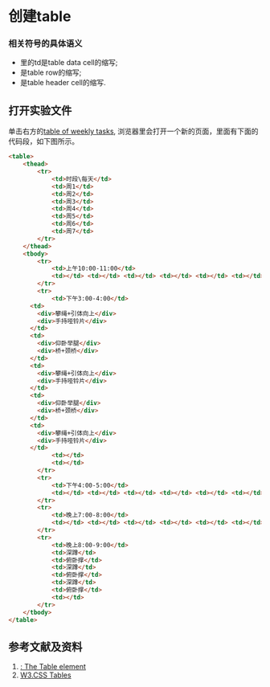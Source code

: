 # 创建table

### 相关符号的具体语义
- <td> 里的td是table data cell的缩写;
- <tr> 是table row的缩写;
- <th> 是table header cell的缩写.

## 打开实验文件

单击右方的[table of weekly tasks](https://codepen.io/quanbinn/pen/abJrJmr), 浏览器里会打开一个新的页面，里面有下面的代码段，如下图所示。

```html
<table>
	<thead>
		<tr>
			<td>时段\每天</td>			
			<td>周1</td>
			<td>周2</td>
			<td>周3</td>
			<td>周4</td>
			<td>周5</td>
			<td>周6</td>
			<td>周7</td>					
		</tr>
	</thead>
	<tbody>
		<tr>
			<td>上午10:00-11:00</td>			
			<td></td> <td></td> <td></td> <td></td> <td></td> <td></td> <td></td>	
		</tr>		
		<tr>
			<td>下午3:00-4:00</td>			
      <td>
        <div>攀绳+引体向上</div>
        <div>手持哑铃片</div>
      </td>
      <td>
        <div>仰卧举腿</div>
        <div>桥+颈桥</div>
      </td>
      <td>
        <div>攀绳+引体向上</div>
        <div>手持哑铃片</div>
      </td>
      <td>
        <div>仰卧举腿</div>
        <div>桥+颈桥</div>
      </td>
      <td>
        <div>攀绳+引体向上</div>
        <div>手持哑铃片</div>
      </td>
			<td></td>
			<td></td>					
		</tr>		
		<tr>
			<td>下午4:00-5:00</td>			
			<td></td> <td></td> <td></td> <td></td> <td></td> <td></td> <td></td>		
		</tr>
		<tr>
			<td>晚上7:00-8:00</td>			
			<td></td> <td></td> <td></td> <td></td> <td></td> <td></td> <td></td>	
		</tr>					
		<tr>
			<td>晚上8:00-9:00</td>			
			<td>深蹲</td>
			<td>俯卧撑</td>
			<td>深蹲</td>
			<td>俯卧撑</td>
			<td>深蹲</td>
			<td>俯卧撑</td>
			<td></td>					
		</tr>						
	</tbody>
</table>
```

## 参考文献及资料

1. [<table>: The Table element](https://developer.mozilla.org/en-US/docs/Web/HTML/Element/table) 
2. [W3.CSS Tables](https://www.w3schools.com/w3css/w3css_tables.asp) 